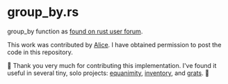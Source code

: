 # group_by.rs

group_by function as [found on rust user forum](https://users.rust-lang.org/t/group-by-challenge/37602/6).

This work was contributed by [Alice](https://users.rust-lang.org/u/alice/summary).  I have obtained permission to post the code in this repository. 

🌟 Thank you very much for contributing this implementation.  I've found it useful in several tiny, solo projects:  [equanimity](https://github.com/Terkwood/equanimity), [inventory](https://github.com/Terkwood/inventory), and [grats](https://github.com/Terkwood/grats). 🌟

